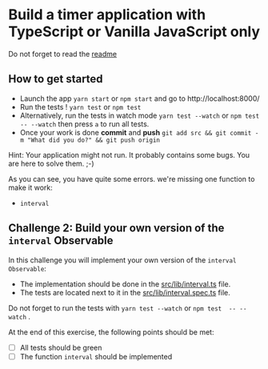 # Build a timer application with TypeScript or Vanilla JavaScript only

Do not forget to read the [readme](../README.md) 

## How to get started

- Launch the app `yarn start` or `npm start` and go to http://localhost:8000/
- Run the tests ! `yarn test` or `npm test`
- Alternatively, run the tests in watch mode `yarn test --watch` or `npm test  -- --watch` then press `a` to run all tests.
- Once your work is done **commit** and **push** `git add src && git commit -m "What did you do?" && git push origin`

Hint: Your application might not run. It probably contains some bugs. You are here to solve them. ;-)

As you can see, you have quite some errors. we're missing one function to make it work: 
- `interval`

## Challenge 2: Build your own version of the `interval` Observable

In this challenge you will implement your own version of the `interval Observable`:
- The implementation should be done in the [src/lib/interval.ts](../src/lib/interval.ts) file.
- The tests are located next to it in the [src/lib/interval.spec.ts](../src/lib/interval.spec.ts) file. 

Do not forget to run the tests with `yarn test --watch` or `npm test  -- --watch` . 

At the end of this exercise, the following points should be met:
- [ ] All tests should be green
- [ ] The function `interval` should be implemented
